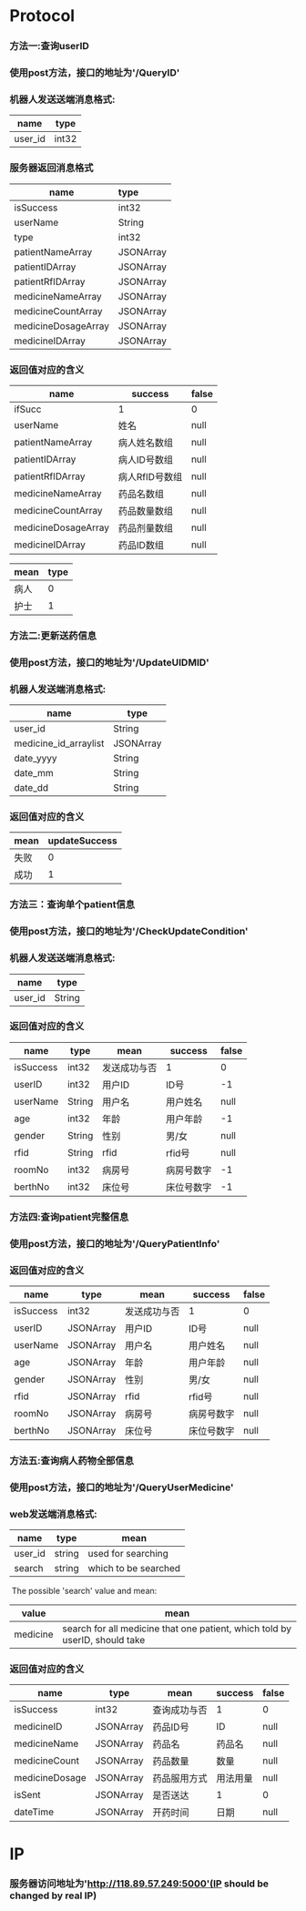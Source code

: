 # Protocol

### 方法一:查询userID

### 使用post方法，接口的地址为'/QueryID'

### 机器人发送送端消息格式:

| name    | type  |
| ------- | ----- |
| user_id | int32 |

### 服务器返回消息格式

| name                | type      |
| ------------------- | :-------- |
| isSuccess           | int32     |
| userName            | String    |
| type                | int32     |
| patientNameArray    | JSONArray |
| patientIDArray      | JSONArray |
| patientRfIDArray    | JSONArray |
| medicineNameArray   | JSONArray |
| medicineCountArray  | JSONArray |
| medicineDosageArray | JSONArray |
| medicineIDArray     | JSONArray |





### 返回值对应的含义

| name                | success   | false |
| ------------------- | --------- | ----- |
| ifSucc              | 1         | 0     |
| userName            | 姓名        | null  |
| patientNameArray    | 病人姓名数组    | null  |
| patientIDArray      | 病人ID号数组   | null  |
| patientRfIDArray    | 病人RfID号数组 | null  |
| medicineNameArray   | 药品名数组     | null  |
| medicineCountArray  | 药品数量数组    | null  |
| medicineDosageArray | 药品剂量数组    | null  |
| medicineIDArray     | 药品ID数组    | null  |



| mean | type |
| ---- | ---- |
| 病人   | 0    |
| 护士   | 1    |



### 方法二:更新送药信息

### 使用post方法，接口的地址为'/UpdateUIDMID'

### 机器人发送端消息格式:

| name                  | type      |
| --------------------- | --------- |
| user_id               | String    |
| medicine_id_arraylist | JSONArray |
| date_yyyy             | String    |
| date_mm               | String    |
| date_dd               | String    |





### 返回值对应的含义

| mean | updateSuccess |
| ---- | ------------- |
| 失败   | 0             |
| 成功   | 1             |



### 方法三：查询单个patient信息

### 使用post方法，接口的地址为'/CheckUpdateCondition'

### 机器人发送送端消息格式:

| name    | type   |
| ------- | ------ |
| user_id | String |

### 返回值对应的含义

| name      | type   | mean   | success | false |
| --------- | ------ | ------ | ------- | ----- |
| isSuccess | int32  | 发送成功与否 | 1       | 0     |
| userID    | int32  | 用户ID   | ID号     | -1    |
| userName  | String | 用户名    | 用户姓名    | null  |
| age       | int32  | 年龄     | 用户年龄    | -1    |
| gender    | String | 性别     | 男/女     | null  |
| rfid      | String | rfid   | rfid号   | null  |
| roomNo    | int32  | 病房号    | 病房号数字   | -1    |
| berthNo   | int32  | 床位号    | 床位号数字   | -1    |





### 方法四:查询patient完整信息

### 使用post方法，接口的地址为'/QueryPatientInfo'

### 返回值对应的含义

| name      | type      | mean   | success | false |
| --------- | --------- | ------ | ------- | ----- |
| isSuccess | int32     | 发送成功与否 | 1       | 0     |
| userID    | JSONArray | 用户ID   | ID号     | null  |
| userName  | JSONArray | 用户名    | 用户姓名    | null  |
| age       | JSONArray | 年龄     | 用户年龄    | null  |
| gender    | JSONArray | 性别     | 男/女     | null  |
| rfid      | JSONArray | rfid   | rfid号   | null  |
| roomNo    | JSONArray | 病房号    | 病房号数字   | null  |
| berthNo   | JSONArray | 床位号    | 床位号数字   | null  |





### 方法五:查询病人药物全部信息

### 使用post方法，接口的地址为'/QueryUserMedicine'

### web发送端消息格式:

| name    | type   | mean                 |
| ------- | ------ | -------------------- |
| user_id | string | used for searching   |
| search  | string | which to be searched |

​	The possible 'search' value and mean:

| value    | mean                                     |
| -------- | ---------------------------------------- |
| medicine | search for all medicine that one patient, which told by userID, should take |



###	返回值对应的含义

| name           | type      | mean   | success | false |
| -------------- | --------- | ------ | ------- | ----- |
| isSuccess      | int32     | 查询成功与否 | 1       | 0     |
| medicineID     | JSONArray | 药品ID号  | ID      | null  |
| medicineName   | JSONArray | 药品名    | 药品名     | null  |
| medicineCount  | JSONArray | 药品数量   | 数量      | null  |
| medicineDosage | JSONArray | 药品服用方式 | 用法用量    | null  |
| isSent         | JSONArray | 是否送达   | 1       | 0     |
| dateTime       | JSONArray | 开药时间   | 日期      | null  |











# IP

### 服务器访问地址为'http://118.89.57.249:5000'(IP should be changed by real IP)



